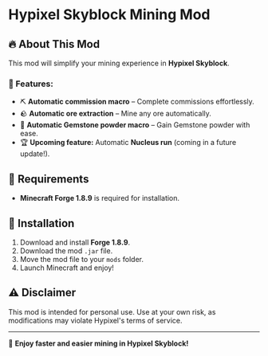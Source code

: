 # Hypixel Skyblock Mining Mod

## 🔥 About This Mod

This mod will simplify your mining experience in **Hypixel Skyblock**.

### 🚀 Features:
- ⛏️ **Automatic commission macro** – Complete commissions effortlessly.
- 🪨 **Automatic ore extraction** – Mine any ore automatically.
- 💎 **Automatic Gemstone powder macro** – Gain Gemstone powder with ease.
- 🏆 **Upcoming feature:** Automatic **Nucleus run** (coming in a future update!).

## 📌 Requirements
- **Minecraft Forge 1.8.9** is required for installation.

## 🔧 Installation
1. Download and install **Forge 1.8.9**.
2. Download the mod `.jar` file.
3. Move the mod file to your `mods` folder.
4. Launch Minecraft and enjoy!

## ⚠️ Disclaimer
This mod is intended for personal use. Use at your own risk, as modifications may violate Hypixel's terms of service.

---

🌟 **Enjoy faster and easier mining in Hypixel Skyblock!**

